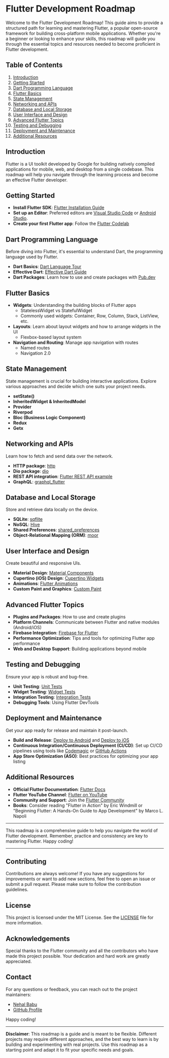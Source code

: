 # Flutter Development Roadmap

Welcome to the Flutter Development Roadmap! This guide aims to provide a structured path for learning and mastering Flutter, a popular open-source framework for building cross-platform mobile applications. Whether you're a beginner or looking to enhance your skills, this roadmap will guide you through the essential topics and resources needed to become proficient in Flutter development.

## Table of Contents

1. [Introduction](#introduction)
2. [Getting Started](#getting-started)
3. [Dart Programming Language](#dart-programming-language)
4. [Flutter Basics](#flutter-basics)
5. [State Management](#state-management)
6. [Networking and APIs](#networking-and-apis)
7. [Database and Local Storage](#database-and-local-storage)
8. [User Interface and Design](#user-interface-and-design)
9. [Advanced Flutter Topics](#advanced-flutter-topics)
10. [Testing and Debugging](#testing-and-debugging)
11. [Deployment and Maintenance](#deployment-and-maintenance)
12. [Additional Resources](#additional-resources)

## Introduction

Flutter is a UI toolkit developed by Google for building natively compiled applications for mobile, web, and desktop from a single codebase. This roadmap will help you navigate through the learning process and become an effective Flutter developer.

## Getting Started

- **Install Flutter SDK**: [Flutter Installation Guide](https://flutter.dev/docs/get-started/install)
- **Set up an Editor**: Preferred editors are [Visual Studio Code](https://code.visualstudio.com/) or [Android Studio](https://developer.android.com/studio).
- **Create your first Flutter app**: Follow the [Flutter Codelab](https://flutter.dev/docs/get-started/codelab)

## Dart Programming Language

Before diving into Flutter, it's essential to understand Dart, the programming language used by Flutter.

- **Dart Basics**: [Dart Language Tour](https://dart.dev/guides/language/language-tour)
- **Effective Dart**: [Effective Dart Guide](https://dart.dev/guides/language/effective-dart)
- **Dart Packages**: Learn how to use and create packages with [Pub.dev](https://pub.dev/)

## Flutter Basics

- **Widgets**: Understanding the building blocks of Flutter apps
  - StatelessWidget vs StatefulWidget
  - Commonly used widgets: Container, Row, Column, Stack, ListView, etc.
- **Layouts**: Learn about layout widgets and how to arrange widgets in the UI
  - Flexbox-based layout system
- **Navigation and Routing**: Manage app navigation with routes
  - Named routes
  - Navigation 2.0

## State Management

State management is crucial for building interactive applications. Explore various approaches and decide which one suits your project needs.

- **setState()**
- **InheritedWidget & InheritedModel**
- **Provider**
- **Riverpod**
- **Bloc (Business Logic Component)**
- **Redux**
- **Getx**

## Networking and APIs

Learn how to fetch and send data over the network.

- **HTTP package**: [http](https://pub.dev/packages/http)
- **Dio package**: [dio](https://pub.dev/packages/dio)
- **REST API integration**: [Flutter REST API example](https://flutter.dev/docs/cookbook/networking/fetch-data)
- **GraphQL**: [graphql_flutter](https://pub.dev/packages/graphql_flutter)

## Database and Local Storage

Store and retrieve data locally on the device.

- **SQLite**: [sqflite](https://pub.dev/packages/sqflite)
- **NoSQL**: [Hive](https://pub.dev/packages/hive)
- **Shared Preferences**: [shared_preferences](https://pub.dev/packages/shared_preferences)
- **Object-Relational Mapping (ORM)**: [moor](https://pub.dev/packages/moor)

## User Interface and Design

Create beautiful and responsive UIs.

- **Material Design**: [Material Components](https://flutter.dev/docs/development/ui/widgets/material)
- **Cupertino (iOS) Design**: [Cupertino Widgets](https://flutter.dev/docs/development/ui/widgets/cupertino)
- **Animations**: [Flutter Animations](https://flutter.dev/docs/development/ui/animations)
- **Custom Paint and Graphics**: [Custom Paint](https://flutter.dev/docs/development/ui/advanced/custom-paint)

## Advanced Flutter Topics

- **Plugins and Packages**: How to use and create plugins
- **Platform Channels**: Communicate between Flutter and native modules (Android/iOS)
- **Firebase Integration**: [Firebase for Flutter](https://firebase.flutter.dev/)
- **Performance Optimization**: Tips and tools for optimizing Flutter app performance
- **Web and Desktop Support**: Building applications beyond mobile

## Testing and Debugging

Ensure your app is robust and bug-free.

- **Unit Testing**: [Unit Tests](https://flutter.dev/docs/cookbook/testing/unit/introduction)
- **Widget Testing**: [Widget Tests](https://flutter.dev/docs/cookbook/testing/widget/introduction)
- **Integration Testing**: [Integration Tests](https://flutter.dev/docs/cookbook/testing/integration/introduction)
- **Debugging Tools**: Using Flutter DevTools

## Deployment and Maintenance

Get your app ready for release and maintain it post-launch.

- **Build and Release**: [Deploy to Android](https://flutter.dev/docs/deployment/android) and [Deploy to iOS](https://flutter.dev/docs/deployment/ios)
- **Continuous Integration/Continuous Deployment (CI/CD)**: Set up CI/CD pipelines using tools like [Codemagic](https://codemagic.io/) or [GitHub Actions](https://github.com/features/actions)
- **App Store Optimization (ASO)**: Best practices for optimizing your app listing

## Additional Resources

- **Official Flutter Documentation**: [Flutter Docs](https://flutter.dev/docs)
- **Flutter YouTube Channel**: [Flutter on YouTube](https://www.youtube.com/flutterdev)
- **Community and Support**: Join the [Flutter Community](https://flutter.dev/community)
- **Books**: Consider reading "Flutter in Action" by Eric Windmill or "Beginning Flutter: A Hands-On Guide to App Development" by Marco L. Napoli

---

This roadmap is a comprehensive guide to help you navigate the world of Flutter development. Remember, practice and consistency are key to mastering Flutter. Happy coding!

---

## Contributing

Contributions are always welcome! If you have any suggestions for improvements or want to add new sections, feel free to open an issue or submit a pull request. Please make sure to follow the contribution guidelines.

## License

This project is licensed under the MIT License. See the [LICENSE](LICENSE) file for more information.

## Acknowledgements

Special thanks to the Flutter community and all the contributors who have made this project possible. Your dedication and hard work are greatly appreciated.

## Contact

For any questions or feedback, you can reach out to the project maintainers:

- [Nehal Babu](mailto:inehalbabu@gmail.com)
- [GitHub Profile](https://github.com/inehalbabu)

Happy coding!

---

**Disclaimer**: This roadmap is a guide and is meant to be flexible. Different projects may require different approaches, and the best way to learn is by building and experimenting with real projects. Use this roadmap as a starting point and adapt it to fit your specific needs and goals.
